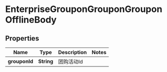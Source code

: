 # EnterpriseGrouponGrouponGrouponOfflineBody

## Properties
Name | Type | Description | Notes
------------ | ------------- | ------------- | -------------
**grouponId** | **String** | 团购活动Id | 
